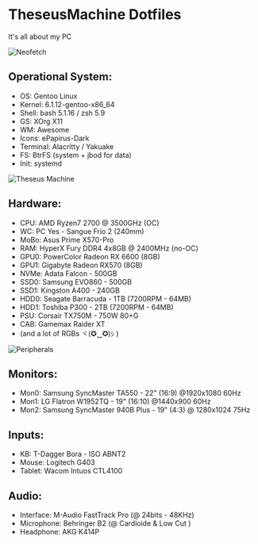 # TheseusMachine Dotfiles

It's all about my PC


![Neofetch](/home/jkyon/.dotfiles/midia/Neofetch.png)

## Operational System:

- OS: Gentoo Linux
- Kernel: 6.1.12-gentoo-x86_64
- Shell: bash 5.1.16 / zsh 5.9
- GS: XOrg X11
- WM: Awesome
- Icons: ePapirus-Dark
- Terminal: Alacritty / Yakuake
- FS: BtrFS (system + jbod for data)
- Init: systemd


![Theseus Machine](/home/jkyon/.dotfiles/midia/TheseusMachine.jpg)


## Hardware:

- CPU: AMD Ryzen7 2700 @ 3500GHz (OC)
- WC: PC Yes - Sangue Frio 2 (240mm)
- MoBo: Asus Prime X570-Pro
- RAM: HyperX Fury DDR4 4x8GB @ 2400MHz (no-OC)
- GPU0: PowerColor Radeon RX 6600 (8GB)
- GPU1: Gigabyte Radeon RX570 (8GB) 
- NVMe: Adata Falcon - 500GB
- SSD0: Samsung EVO860 - 500GB
- SSD1: Kingston A400 - 240GB
- HDD0: Seagate Barracuda - 1TB (7200RPM - 64MB)
- HDD1: Toshiba P300 - 2TB (7200RPM - 64MB)
- PSU: Corsair TX750M - 750W 80+G
- CAB: Gamemax Raider XT
- (and a lot of RGBs ヾ(✪‿✪)ｼ )


![Peripherals](/home/jkyon/.dotfiles/midia/myDesktop.png)


## Monitors:

- Mon0: Samsung SyncMaster TA550 - 22" (16:9) @1920x1080 60Hz
- Mon1: LG Flatron W1952TQ - 19" (16:10) @1440x900 60Hz
- Mon2: Samsung SyncMaster 940B Plus - 19" (4:3) @ 1280x1024 75Hz


## Inputs:

- KB: T-Dagger Bora - ISO ABNT2
- Mouse: Logitech G403
- Tablet: Wacom Intuos CTL4100


## Audio:

- Interface: M-Audio FastTrack Pro (@ 24bits - 48KHz)
- Microphone: Behringer B2 (@ Cardioide & Low Cut )
- Headphone: AKG K414P